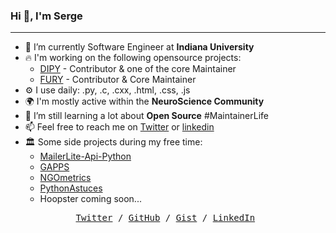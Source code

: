 ### Hi 👋, I'm Serge 

---

- 🔭  I’m currently Software Engineer at **Indiana University**
- 🔥  I'm working on the following opensource projects:
  - [DIPY](https://github.com/dipy/dipy) - Contributor & one of the core Maintainer
  - [FURY](https://github.com/fury-gl/fury) - Contributor & Core Maintainer
- ⚙️  I use daily: .py, .c, .cxx, .html, .css, .js
- 🌍  I'm mostly active within the **NeuroScience Community**
- 🌱  I’m still learning a lot about **Open Source** #MaintainerLife
- 📫  Feel free to reach me on [Twitter](https://twitter.com/skoudoro) or [linkedin](https://www.linkedin.com/in/serge-koudoro)
- 🏛️  Some side projects during my free time:
  - [MailerLite-Api-Python](https://github.com/skoudoro/mailerlite-api-python)
  - [GAPPS](https://github.com/skoudoro/gapps)
  - [NGOmetrics](https://ngometrics.com/)
  - [PythonAstuces](https://pythonastuces.com)
  - Hoopster coming soon...


<p><pre align="center">
<a href="https://twitter.com/skoudoro">Twitter</a> / <a href="https://github.com/skoudoro">GitHub</a> / <a href="https://gist.github.com/skoudoro">Gist</a> / <a href="https://www.linkedin.com/in/serge-koudoro">LinkedIn</a> 
</pre></p>

<!--
<div align="center">
  <a href="https://github.com/skoudoro"> <img src='https://cdn.jsdelivr.net/npm/simple-icons@3.0.1/icons/github.svg' alt='github' height='40' ></a>  
  <a href="https://www.linkedin.com/in/serge-koudoro"><img src='https://cdn.jsdelivr.net/npm/simple-icons@3.0.1/icons/linkedin.svg' alt='linkedin' height='40'> </a>  
  <a href="https://twitter.com/skoudoro"><img src='https://cdn.jsdelivr.net/npm/simple-icons@3.0.1/icons/twitter.svg' alt='twitter' height='40'></a>
</div>



### Hi there 👋


**skoudoro/skoudoro** is a ✨ _special_ ✨ repository because its `README.md` (this file) appears on your GitHub profile.

Here are some ideas to get you started:

- 🤔  I’m looking for help with ...
- 💬  Ask me about ...


-->
